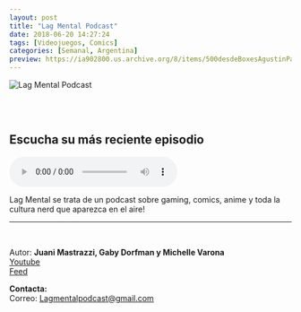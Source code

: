 ```yaml
---
layout: post
title: "Lag Mental Podcast"
date: 2018-06-20 14:27:24
tags: [Videojuegos, Comics]
categories: [Semanal, Argentina]
preview: https://ia902800.us.archive.org/8/items/500desdeBoxesAgustinPalmeiro/300-LagMental.jpg
---
```


![Lag Mental Podcast](https://ia902800.us.archive.org/8/items/500desdeBoxesAgustinPalmeiro/500-LagMental.jpg)

<br/>
<br/>

## Escucha su más reciente episodio

<!--reproductor-feed=http://www.ivoox.com/lag-mental-podcast_fg_f1579485_filtro_1.xml-->
<!--reproductor-start-->
<audio id="audio" preload="auto" controls="" src="http://ar.ivoox.com/es/capitulo-6-5-bis-ext-dlc_mf_27469447_feed_1.mp3"></audio>
<!--reproductor-end-->

Lag Mental se trata de un podcast sobre gaming, comics, anime y toda la cultura nerd que aparezca en el aire!

_ _ _
<br>

Autor: **Juani Mastrazzi, Gaby Dorfman y Michelle Varona**  
[Youtube](https://www.youtube.com/channel/UC_FvnmFDmUXaAq5deU6TDhg)  
[Feed](http://www.ivoox.com/lag-mental-podcast_fg_f1579485_filtro_1.xml)  



**Contacta:**  
Correo: [Lagmentalpodcast@gmail.com](mailto:Lagmentalpodcast@gmail.com)  

